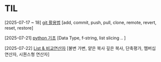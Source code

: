 # TIL 

[2025-07-17 ~ 18] [git 활용법](https://github.com/hyundingi/git-practice.git)
[add, commit, push, pull, clone, remote, revert, reset, restore]

[2025-07-21] [python 기초](https://github.com/hyundingi/TIL/tree/master/python/Data%20Type)
[Data Type, f-string, list slicing .. ]

[2025-07-22] [List & 비교연산자](https://github.com/hyundingi/TIL/tree/master/python/List)
[불변 가변, 얕은 복사 깊은 복사, 단축평가, 멤버십 연산자, 시퀀스형 연산자]